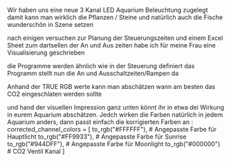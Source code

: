 Wir haben uns eine neue 3 Kanal LED Aquarium Beleuchtung zugelegt 
damit kann man wirklich die Pflanzen / Steine und natürlich auch die Fische wunderschön in Szene setzen

nach einigen versuchen zur Planung der Steuerungszeiten und einem Excel Sheet zum dartsellen der An und Aus zeiten 
habe ich für meine Frau eine Visualisierung geschrieben 

die Programme werden ähnlich wie in der Steuerung definiert
das Programm stellt nun die An und Ausschaltzeiten/Rampen da

Anhand der TRUE RGB werte kann man abschätzen wann am besten das CO2 eingeschlaten werden sollte

und hand der visuellen Impression ganz unten könnt ihr in etwa dei Wirkung in eurem Aquarium abschätzen. Jedch wirken die Farben natürlich 
in jedem Aquarium anders, dann passt einfach die korrigierten Farben an : 
corrected_channel_colors = [
    to_rgb("#FFFFFF"),  # Angepasste Farbe für Hauptlicht
    to_rgb("#FF9933"),  # Angepasste Farbe für Sunrise
    to_rgb("#944DFF"),  # Angepasste Farbe für Moonlight
    to_rgb("#000000")   # CO2 Ventil Kanal
]


